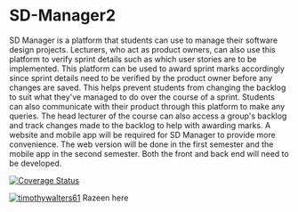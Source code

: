 # SD-Manager2
SD Manager is a platform that students can use to manage their software design projects. Lecturers, who act as product owners, can also use this platform to verify sprint details such as which user stories are to be implemented. This platform can be used to award sprint marks accordingly since sprint details need to be verified by the product owner before any changes are saved. This helps prevent students from changing the backlog to suit what they've managed to do over the course of a sprint. Students can also communicate with their product through this platform to make any queries. The head lecturer of the course can also access a group's backlog and track changes made to the backlog to help with awarding marks.   A website and mobile app will be required for SD Manager to provide more convenience. The web version will be done in the first semester and the mobile app in the second semester. Both the front and back end will need to be developed.

[![Coverage Status](https://coveralls.io/repos/github/timothywalters61/SD-Manager2/badge.svg?branch=master)](https://coveralls.io/github/timothywalters61/SD-Manager2?branch=master)

[![timothywalters61](https://circleci.com/gh/timothywalters61/SD-Manager2.svg?style=svg)](https://circleci.com/dashboard)
 Razeen here
